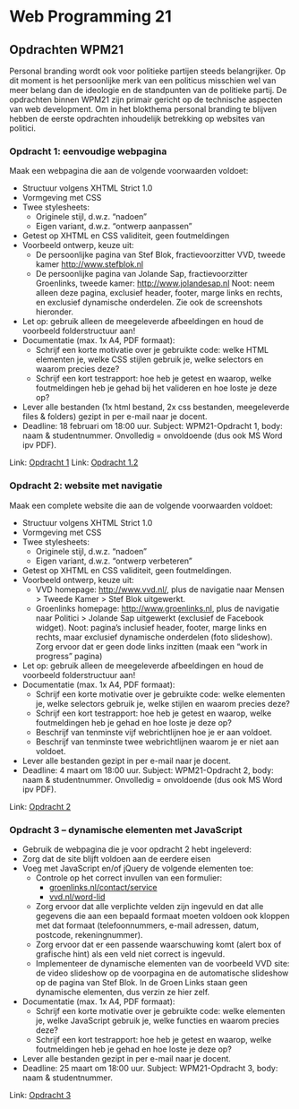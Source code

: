 # Web Programming 21
## Opdrachten WPM21
Personal branding wordt ook voor politieke partijen steeds belangrijker. Op dit moment is het persoonlijke merk van een politicus misschien wel van meer belang dan de ideologie en de standpunten van de politieke partij.
De opdrachten binnen WPM21 zijn primair gericht op de technische aspecten van web development. Om in het blokthema personal branding te blijven hebben de eerste opdrachten inhoudelijk betrekking op websites van politici.

### Opdracht 1: eenvoudige webpagina
Maak een webpagina die aan de volgende voorwaarden voldoet:
- Structuur volgens XHTML Strict 1.0
- Vormgeving met CSS
- Twee stylesheets:
  - Originele stijl, d.w.z. “nadoen”
  - Eigen variant, d.w.z. “ontwerp aanpassen”
- Getest op XHTML en CSS validiteit, geen foutmeldingen
- Voorbeeld ontwerp, keuze uit:
  - De persoonlijke pagina van Stef Blok, fractievoorzitter VVD, tweede kamer http://www.stefblok.nl
  - De persoonlijke pagina van Jolande Sap, fractievoorzitter Groenlinks, tweede kamer: http://www.jolandesap.nl
  Noot: neem alleen deze pagina, exclusief header, footer, marge links en rechts, en exclusief dynamische onderdelen. Zie ook de screenshots hieronder.
- Let op: gebruik alleen de meegeleverde afbeeldingen en houd de voorbeeld folderstructuur aan!
- Documentatie (max. 1x A4, PDF formaat):
  - Schrijf een korte motivatie over je gebruikte code: welke HTML elementen je, welke CSS stijlen gebruik je, welke selectors en waarom precies deze?
  - Schrijf een kort testrapport: hoe heb je getest en waarop, welke foutmeldingen heb je gehad bij het valideren en hoe loste je deze op?
- Lever alle bestanden (1x html bestand, 2x css bestanden, meegeleverde files & folders) gezipt in per e-mail naar je docent.
- Deadline: 18 februari om 18:00 uur. Subject: WPM21-Opdracht 1, body: naam & studentnummer. Onvolledig = onvoldoende (dus ook MS Word ipv PDF).

Link: [Opdracht 1](WPM21/opdracht-1/index.html)
Link: [Opdracht 1.2](WPM21/opdracht-1.2/index.html)

### Opdracht 2: website met navigatie
Maak een complete website die aan de volgende voorwaarden voldoet:
- Structuur volgens XHTML Strict 1.0
- Vormgeving met CSS
- Twee stylesheets:
  - Originele stijl, d.w.z. “nadoen”
  - Eigen variant, d.w.z. “ontwerp verbeteren”
- Getest op XHTML en CSS validiteit, geen foutmeldingen.
- Voorbeeld ontwerp, keuze uit:
  - VVD homepage: http://www.vvd.nl/, plus de navigatie naar Mensen > Tweede Kamer > Stef Blok uitgewerkt.
  - Groenlinks homepage: http://www.groenlinks.nl, plus de navigatie naar Politici > Jolande Sap uitgewerkt (exclusief de Facebook widget).
Noot: pagina’s inclusief header, footer, marge links en rechts, maar exclusief dynamische onderdelen (foto slideshow). Zorg ervoor dat er geen dode links inzitten (maak een “work in progress” pagina)
- Let op: gebruik alleen de meegeleverde afbeeldingen en houd de voorbeeld folderstructuur aan!
- Documentatie (max. 1x A4, PDF formaat):
  - Schrijf een korte motivatie over je gebruikte code: welke elementen je, welke selectors gebruik je, welke stijlen en waarom precies deze?
  - Schrijf een kort testrapport: hoe heb je getest en waarop, welke foutmeldingen heb je gehad en hoe loste je deze op?
  - Beschrijf van tenminste vijf webrichtlijnen hoe je er aan voldoet.
  - Beschrijf van tenminste twee webrichtlijnen waarom je er niet aan voldoet.
- Lever alle bestanden gezipt in per e-mail naar je docent.
- Deadline: 4 maart om 18:00 uur. Subject: WPM21-Opdracht 2, body: naam & studentnummer. Onvolledig = onvoldoende (dus ook MS Word ipv PDF).

Link: [Opdracht 2](WPM21/opdracht-2/index.html)

### Opdracht 3 – dynamische elementen met JavaScript
- Gebruik de webpagina die je voor opdracht 2 hebt ingeleverd:
- Zorg dat de site blijft voldoen aan de eerdere eisen
- Voeg met JavaScript en/of jQuery de volgende elementen toe:
  - Controle op het correct invullen van een formulier:
    - [groenlinks.nl/contact/service](http://groenlinks.nl/contact/service)
    - [vvd.nl/word-lid](http://www.vvd.nl/word-lid)
  - Zorg ervoor dat alle verplichte velden zijn ingevuld en dat alle gegevens die aan een bepaald formaat moeten voldoen ook kloppen met dat formaat (telefoonnummers, e-mail adressen, datum, postcode, rekeningnummer).
  - Zorg ervoor dat er een passende waarschuwing komt (alert box of grafische hint) als een veld niet correct is ingevuld.
  - Implementeer de dynamische elementen van de voorbeeld VVD site: de video slideshow op de voorpagina en de automatische slideshow op de pagina van Stef Blok. In de Groen Links staan geen dynamische elementen, dus verzin ze hier zelf.
- Documentatie (max. 1x A4, PDF formaat):
  - Schrijf een korte motivatie over je gebruikte code: welke elementen je, welke JavaScript gebruik je, welke functies en waarom precies deze?
  - Schrijf een kort testrapport: hoe heb je getest en waarop, welke foutmeldingen heb je gehad en hoe loste je deze op?
- Lever alle bestanden gezipt in per e-mail naar je docent.
- Deadline: 25 maart om 18:00 uur. Subject: WPM21-Opdracht 3, body: naam & studentnummer.

Link: [Opdracht 3](WPM21/opdracht-3/index.html)